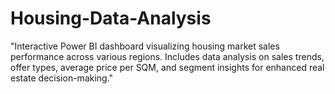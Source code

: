# Housing-Data-Analysis
"Interactive Power BI dashboard visualizing housing market sales performance across various regions. Includes data analysis on sales trends, offer types, average price per SQM, and segment insights for enhanced real estate decision-making."

